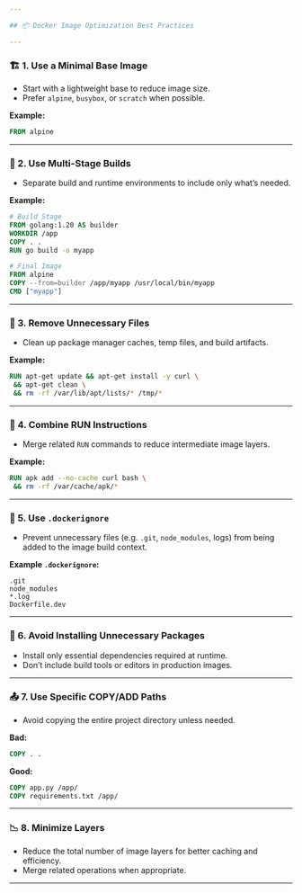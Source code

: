 ```yaml
---

## 📦 Docker Image Optimization Best Practices

---
```


### 🏗️ 1. Use a Minimal Base Image

* Start with a lightweight base to reduce image size.
* Prefer `alpine`, `busybox`, or `scratch` when possible.

**Example:**

```dockerfile
FROM alpine
```

---

### 🔄 2. Use Multi-Stage Builds

* Separate build and runtime environments to include only what’s needed.

**Example:**

```dockerfile
# Build Stage
FROM golang:1.20 AS builder
WORKDIR /app
COPY . .
RUN go build -o myapp

# Final Image
FROM alpine
COPY --from=builder /app/myapp /usr/local/bin/myapp
CMD ["myapp"]
```

---

### 🧹 3. Remove Unnecessary Files

* Clean up package manager caches, temp files, and build artifacts.

**Example:**

```dockerfile
RUN apt-get update && apt-get install -y curl \
 && apt-get clean \
 && rm -rf /var/lib/apt/lists/* /tmp/*
```

---

### 🧾 4. Combine RUN Instructions

* Merge related `RUN` commands to reduce intermediate image layers.

**Example:**

```dockerfile
RUN apk add --no-cache curl bash \
 && rm -rf /var/cache/apk/*
```

---

### 📂 5. Use `.dockerignore`

* Prevent unnecessary files (e.g. `.git`, `node_modules`, logs) from being added to the image build context.

**Example `.dockerignore`:**

```
.git
node_modules
*.log
Dockerfile.dev
```

---

### 🧰 6. Avoid Installing Unnecessary Packages

* Install only essential dependencies required at runtime.
* Don’t include build tools or editors in production images.

---

### 📤 7. Use Specific COPY/ADD Paths

* Avoid copying the entire project directory unless needed.

**Bad:**

```dockerfile
COPY . .
```

**Good:**

```dockerfile
COPY app.py /app/
COPY requirements.txt /app/
```

---

### 📉 8. Minimize Layers

* Reduce the total number of image layers for better caching and efficiency.
* Merge related operations when appropriate.

---
